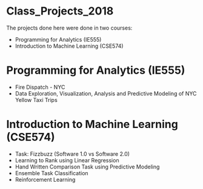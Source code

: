 # Class_Projects_2018
The projects done here were done in two courses:
- Programming for Analytics (IE555)
- Introduction to Machine Learning (CSE574)

# Programming for Analytics (IE555)
- Fire Dispatch - NYC
- Data Exploration, Visualization, Analysis and Predictive Modeling of NYC Yellow Taxi Trips
# Introduction to Machine Learning (CSE574)
- Task: Fizzbuzz (Software 1.0 vs Software 2.0)
- Learning to Rank using Linear Regression
- Hand Written Comparison Task using Predictive Modeling
- Ensemble Task Classification
- Reinforcement Learning
